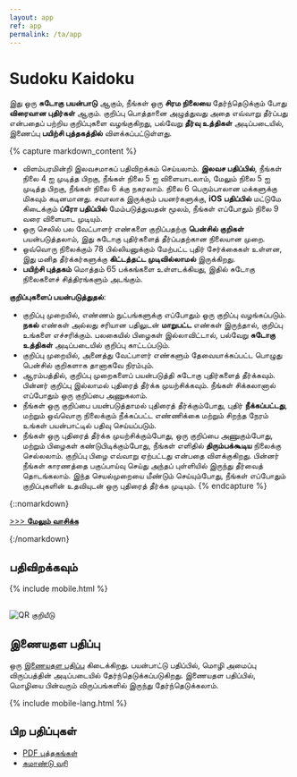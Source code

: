 ```yaml
---
layout: app
ref: app
permalink: /ta/app
---
```

# Sudoku Kaidoku
இது ஒரு **சுடோகு பயன்பாடு** ஆகும், நீங்கள் ஒரு **சிரம நிலையை** தேர்ந்தெடுக்கும் போது **விரைவான புதிர்கள்** ஆகும். குறிப்பு பொத்தானை அழுத்துவது அதை எவ்வாறு தீர்ப்பது என்பதைப் பற்றிய குறிப்புகளை வழங்குகிறது, பல்வேறு **தீர்வு உத்திகள்** அடிப்படையில், இணைப்பு **பயிற்சி புத்தகத்தில்** விளக்கப்பட்டுள்ளது.

{% capture markdown_content %}
- விளம்பரமின்றி இலவசமாகப் பதிவிறக்கம் செய்யலாம். **இலவச பதிப்பில்**, நீங்கள் நிலை 4 ஐ முடித்த பிறகு, நீங்கள் நிலை 5 ஐ விளையாடலாம், மேலும் நிலை 5 ஐ முடித்த பிறகு, நீங்கள் நிலை 6 க்கு நகரலாம். நிலை 6 பெரும்பாலான மக்களுக்கு மிகவும் கடினமானது. சவாலாக இருக்கும் பயனர்களுக்கு, **iOS பதிப்பில்** மட்டுமே கிடைக்கும் **ப்ரோ பதிப்பில்** மேம்படுத்துவதன் மூலம், நீங்கள் எப்போதும் நிலை 9 வரை விளையாட முடியும்.
- ஒரு செலில் பல வேட்பாளர் எண்களை குறிப்பதற்கு **பென்சில் குறிகள்** பயன்படுத்தலாம், இது சுடோகு புதிர்களைத் தீர்ப்பதற்கான நிலையான முறை.
- ஒவ்வொரு நிலைக்கும் 78 பில்லியனுக்கும் மேற்பட்ட புதிர் சேர்க்கைகள் உள்ளன, இது மனித தீர்க்கர்களுக்கு **கிட்டத்தட்ட முடிவில்லாமல்** இருக்கிறது.
- **பயிற்சி புத்தகம்** மொத்தம் 65 பக்கங்களை உள்ளடக்கியது, இதில் சுடோகு நிலைகளைச் சித்திரங்களும் அடங்கும்.

**குறிப்புகளைப் பயன்படுத்துதல்**:
- குறிப்பு முறையில், எண்ணம் நுட்பங்களுக்கு எப்போதும் ஒரு குறிப்பு வழங்கப்படும். **நகல்** எண்கள் அல்லது சரியான பதிலுடன் **மாறுபட்ட** எண்கள் இருந்தால், குறிப்பு உங்களை எச்சரிக்கும். பலகையில் பிழைகள் இல்லாவிட்டால், பல்வேறு **சுடோகு உத்திகள்** அடிப்படையில் குறிப்பு காட்டப்படும்.
- குறிப்பு முறையில், அனைத்து வேட்பாளர் எண்களும் தேவையாக்கப்பட்ட பொழுது பென்சில் குறிகளாக தானாகவே நிரம்பும்.
- ஆரம்பத்தில், குறிப்பு முறைகளைப் பயன்படுத்தி சுடோகு புதிர்களைத் தீர்க்கவும். பின்னர் குறிப்பு இல்லாமல் புதிரைத் தீர்க்க முயற்சிக்கவும். நீங்கள் சிக்கலானால் எப்போதும் ஒரு குறிப்பை அணுகலாம்.
- நீங்கள் ஒரு குறிப்பை பயன்படுத்தாமல் புதிரைத் தீர்க்கும்போது, புதிர் **நீக்கப்பட்டது**, மற்றும் ஒவ்வொரு நிலைக்கும் நீக்கப்பட்ட எண்ணிக்கை மற்றும் சிறந்த நேரம் உங்கள் பயன்பாட்டில் பதிவு செய்யப்படும்.
- நீங்கள் ஒரு புதிரைத் தீர்க்க முயற்சிக்கும்போது, ஒரு குறிப்பை அணுகும்போது, மற்றும் பிழைகள் கண்டுபிடிக்கும்போது, நீங்கள் எளிதில் **திரும்பக்கூடிய** நிலைக்கு செல்லலாம். குறிப்பு பிழை எவ்வாறு ஏற்பட்டது என்பதை விளக்குகிறது. பின்னர் நீங்கள் காரணத்தை பகுப்பாய்வு செய்து அந்தப் புள்ளியில் இருந்து தீர்வைத் தொடங்கலாம். இந்த செயல்முறையை மீண்டும் செய்யும்போது, நீங்கள் எப்போதும் குறிப்புகளின் உதவியுடன் ஒரு புதிரைத் தீர்க்க முடியும்.
{% endcapture %}

{::nomarkdown}
<script>
function showMore(btn) {
   var targetId = btn.getAttribute("href").slice(1);
   document.getElementById(targetId).style.display = "block";
   btn.parentNode.style.display = "none";
   return false;
}
</script>
<p><a href="#readmore1" onclick="return showMore(this);">&gt;&gt;&gt; <strong>மேலும் வாசிக்க</strong></a></p>
<div id="readmore1" style="display: none";>
{:/nomarkdown}
{{ markdown_content | markdownify }}
{::nomarkdown}</div>{:/nomarkdown}

## பதிவிறக்கவும்
{% include mobile.html %}
<img src="{{'/img/qr.png' | relative_url}}" alt="QR குறியீடு" style="display: block; margin-top: 30px;">

## இணையதள பதிப்பு
ஒரு [இணையதள பதிப்பு](../sudoku/) கிடைக்கிறது. பயன்பாட்டு பதிப்பில், மொழி அமைப்பு விருப்பத்தின் அடிப்படையில் தேர்ந்தெடுக்கப்படுகிறது. இணையதள பதிப்பில், மொழியை பின்வரும் விருப்பங்களில் இருந்து தேர்ந்தெடுக்கலாம்.

{% include mobile-lang.html %}

## பிற பதிப்புகள்
- [PDF புத்தகங்கள்](../book)
- [கமாண்டு வரி](../)
